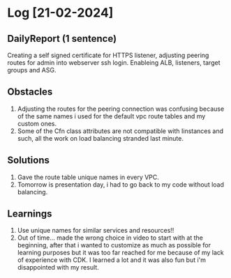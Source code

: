 # Log [21-02-2024]

## DailyReport (1 sentence)
Creating a self signed certificate for HTTPS listener, adjusting peering routes for admin into webserver ssh login. Enableing ALB, listeners, target groups and ASG.

## Obstacles
1.  Adjusting the routes for the peering connection was confusing because of the same names i used for the default vpc route tables and my custom ones. 
2. Some of the Cfn class attributes are not compatible with Iinstances and such, all the work on load balancing stranded last minute.

## Solutions
1. Gave the route table unique names in every VPC.
2. Tomorrow is presentation day, i had to go back to my code without load balancing.

## Learnings 
1. Use unique names for similar services and resources!!
2. Out of time... made the wrong choice in video to start with at the beginning, after that i wanted to customize as much as possible for learning purposes but it was too far reached for me because of my lack of experience with CDK. I learned a lot and it was also fun but i'm disappointed with my result.
